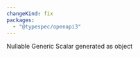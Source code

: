 ```yaml
---
changeKind: fix
packages:
  - "@typespec/openapi3"
---
```


Nullable Generic Scalar generated as object